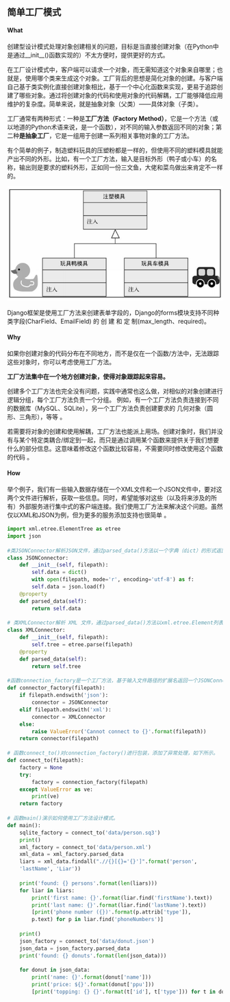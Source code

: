 ## 简单工厂模式

#### What

创建型设计模式处理对象创建相关的问题，目标是当直接创建对象（在Python中是通过__init__()函数实现的）不太方便时，提供更好的方式。

在工厂设计模式中，客户端可以请求一个对象，而无需知道这个对象来自哪里；也就是，使用哪个类来生成这个对象。工厂背后的思想是简化对象的创建。与客户端自己基于类实例化直接创建对象相比，基于一个中心化函数来实现，更易于追踪创建了哪些对象。通过将创建对象的代码和使用对象的代码解耦，工厂能够降低应用维护的复杂度。简单来说，就是抽象对象（父类）——具体对象（子类）。

工厂通常有两种形式：一种是**工厂方法（Factory Method）**，它是一个方法（或以地道的Python术语来说，是一个函数），对不同的输入参数返回不同的对象；第二种**是抽象工厂**，它是一组用于创建一系列相关事物对象的工厂方法。

有个简单的例子，制造塑料玩具的压塑粉都是一样的，但使用不同的塑料模具就能产出不同的外形。比如，有一个工厂方法，输入是目标外形（鸭子或小车）的名称，输出则是要求的塑料外形，正如同一份三文鱼，大佬和菜鸟做出来肯定不一样的。

![text](https://github.com/GraySilver/GraySilver-Page/raw/master/pic/easyfactory/1.JPG)

Django框架是使用工厂方法来创建表单字段的，Django的forms模块支持不同种类字段(CharField、EmailField) 的 创 建 和 定 制(max_length、required)。

#### Why

如果你创建对象的代码分布在不同地方，而不是仅在一个函数/方法中，无法跟踪这些对象时，你可以考虑使用工厂方法。

**工厂方法集中在一个地方创建对象，使得对象跟踪起来容易。**

创建多个工厂方法也完全没有问题，实践中通常也这么做，对相似的对象创建进行逻辑分组，每个工厂方法负责一个分组。 例如，有一个工厂方法负责连接到不同的数据库（MySQL、SQLite），另一个工厂方法负责创建要求的
几何对象（圆形、三角形），等等 。

若需要将对象的创建和使用解耦，工厂方法也能派上用场。创建对象时，我们并没有与某个特定类耦合/绑定到一起，而只是通过调用某个函数来提供关于我们想要什么的部分信息。这意味着修改这个函数比较容易，不需要同时修改使用这个函数的代码 。

#### How

举个例子，我们有一些输入数据存储在一个XML文件和一个JSON文件中，要对这两个文件进行解析，获取一些信息。同时，希望能够对这些（以及将来涉及的所有）外部服务进行集中式的客户端连接。我们使用工厂方法来解决这个问题。虽然仅以XML和JSON为例，但为更多的服务添加支持也很简单 。

```python
import xml.etree.ElementTree as etree
import json

#类JSONConnector解析JSON文件，通过parsed_data()方法以一个字典（dict）的形式返回数据。修饰器property使parsed_data()显得更像一个常规的变量，而不是一个方法。
class JSONConnector:
    def __init__(self, filepath):
        self.data = dict()
        with open(filepath, mode='r', encoding='utf-8') as f:
        self.data = json.load(f)
	@property
	def parsed_data(self):
		return self.data
    
# 类XMLConnector解析 XML 文件，通过parsed_data()方法以xml.etree.Element列表的形式返回所有数据，如下所示。
class XMLConnector:
	def __init__(self, filepath):
		self.tree = etree.parse(filepath)
	@property
	def parsed_data(self):
		return self.tree
    
#函数connection_factory是一个工厂方法，基于输入文件路径的扩展名返回一个JSONConnector或XMLConnector的实例，如下所示。
def connector_factory(filepath):
	if filepath.endswith('json'):
		connector = JSONConnector
   	elif filepath.endswith('xml'):
		connector = XMLConnector
	else:
		raise ValueError('Cannot connect to {}'.format(filepath))
	return connector(filepath)

# 函数connect_to()对connection_factory()进行包装，添加了异常处理，如下所示。
def connect_to(filepath):
    factory = None
    try:
    	factory = connection_factory(filepath)
    except ValueError as ve:
    	print(ve)
    return factory

# 函数main()演示如何使用工厂方法设计模式。
def main():
    sqlite_factory = connect_to('data/person.sq3')
    print()
    xml_factory = connect_to('data/person.xml')
    xml_data = xml_factory.parsed_data
    liars = xml_data.findall(".//{}[{}='{}']".format('person',
    'lastName', 'Liar'))
    
    print('found: {} persons'.format(len(liars)))
    for liar in liars:
        print('first name: {}'.format(liar.find('firstName').text))
        print('last name: {}'.format(liar.find('lastName').text))
    	[print('phone number ({})'.format(p.attrib['type']),
    	p.text) for p in liar.find('phoneNumbers')]
    
    print()
    json_factory = connect_to('data/donut.json')
    json_data = json_factory.parsed_data
    print('found: {} donuts'.format(len(json_data)))
    
    for donut in json_data:
        print('name: {}'.format(donut['name']))
        print('price: ${}'.format(donut['ppu']))
        [print('topping: {} {}'.format(t['id'], t['type'])) for t in donut['topping']
```









